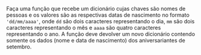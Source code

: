 Faça uma função que recebe um dicionário cujas chaves são nomes de pessoas e os valores são as respectivas datas de nascimento no formato `'dd/mm/aaaa'`, onde `dd` são dois caracteres representando o dia, `mm` são dois caracteres representando o mês e `aaaa` são quatro caracteres representando o ano. A função deve devolver um novo dicionário contendo somente os dados (nome e data de nascimento) dos aniversariantes de setembro.